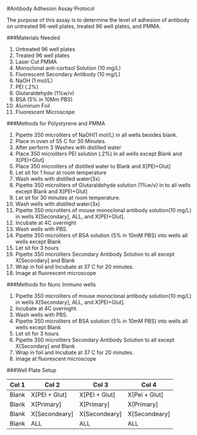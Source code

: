 ﻿#Antibody Adhesion Assay Protocol


The purpose of this assay is to determine the level of adhesion of antibody on untreated 96-well plates, treated 96 well plates, and PMMA. 


###Materials Needed
1. Untreated 96 well plates
2. Treated 96 well plates
3. Laser Cut PMMA
4. Monoclonal anti-cortisol Solution (10 mg/L)
5. Fluorescent Secondary Antibody (10 mg/L)
6. NaOH (1 mol/L)
7. PEI (.2%)
8. Glutaraldehyde (1%w/v)
9. BSA (5% in 10Mm PBS)
10. Aluminum Foil
11. Fluorescent Microscope


###Methods for Polystyrene and PMMA
1. Pipette 350 microliters of NaOH(1 mol/L) in all wells besides blank.
2. Place in oven of 55 C for 30 Minutes.
3. After perform 3 Washes with distilled water
4. Place 350 microliters PEI solution (.2%) in all wells except Blank and X[PEI+Glut]
5. Place 350 microliters of distilled water to Blank and X[PEI+Glut]
6. Let sit for 1 hour at room temperature
7. Wash wells with distilled water(3x)
8. Pipette 350 microliters of Glutaraldehyde solution (1%w/v) in to all wells except Blank and X[PEI+Glut]
9. Let sit for 30 minutes at room temperature.
10. Wash wells with distilled water(3x)
11. Pipette 350 microliters of mouse monoclonal antibody solution(10 mg/L) in wells X[Secondary], ALL, and X[PEI+Glut]. 
12. Incubate at 4C overnight
13. Wash wells with PBS.
14. Pipette 350 microliters of BSA solution (5% in 10mM PBS) into wells all wells except Blank
15. Let sit for 3 hours
16. Pipette 350 microliters Secondary Antibody Solution to all except X[Secondary] and Blank
17. Wrap in foil and Incubate at 37 C for 20 minutes.
18. Image at fluorescent microscope


###Methods for Nunc Immuno wells
1. Pipette 350 microliters of mouse monoclonal antibody solution(10 mg/L) in wells X[Secondary], ALL, and X[PEI+Glut]. 
2. Incubate at 4C overnight.
3. Wash wells with PBS.
4. Pipette 350 microliters of BSA solution (5% in 10mM PBS) into wells all wells except Blank
5. Let sit for 3 hours
6. Pipette 350 microliters Secondary Antibody Solution to all except X[Secondary] and Blank
7. Wrap in foil and Incubate at 37 C for 20 minutes.
8. Image at fluorescent microscope


###Well Plate Setup


Col 1 | Col 2 | Col 3 | Col 4
----- | ----- | ----- | -----
Blank | X[PEI + Glut] | X[PEI + Glut] | X[Pei + Glut]
Blank | X[Primary] | X[Primary] | X[Primary]
Blank | X[Secondeary] | X[Secondeary] | X[Secondeary]
Blank | ALL | ALL | ALL